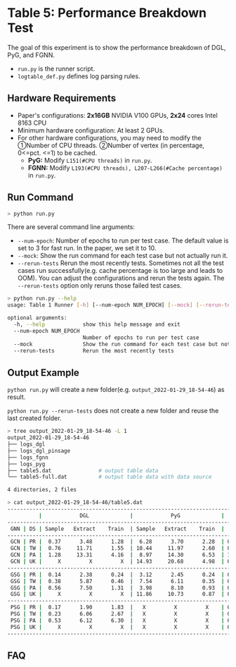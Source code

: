 # Table 5:  Performance Breakdown Test

The goal of this experiment is to show the performance breakdown of DGL, PyG, and FGNN.

- `run.py` is the runner script.
- `logtable_def.py` defines log parsing rules.



## Hardware Requirements

- Paper's configurations: **2x16GB** NVIDIA V100 GPUs, **2x24** cores Intel 8163 CPU
- Minimum hardware configuration: At least 2 GPUs.
- For other hardware configurations, you may need to modify the ①Number  of CPU threads. ②Number of vertex (in percentage, 0<=pct. <=1) to be cached.
  - **PyG:** Modify `L151(#CPU threads)` in `run.py`.
  - **FGNN:**  Modify  `L193(#CPU threads), L207-L266(#Cache percentage)` in `run.py`.



## Run Command


```sh
> python run.py
```



There are several command line arguments:

- `--num-epoch`: Number of epochs to run per test case.  The default value is set to 3 for fast run. In the paper, we set it to 10.
- `--mock`: Show the run command for each test case but not actually run it.
- `--rerun-tests` Rerun the most recently tests. Sometimes not all the test cases run successfully(e.g. cache percentage is too large and leads to OOM). You can adjust the configurations and rerun the tests again. The `--rerun-tests` option only reruns those failed test cases.



```sh
> python run.py --help
usage: Table 1 Runner [-h] [--num-epoch NUM_EPOCH] [--mock] [--rerun-tests]

optional arguments:
  -h, --help            show this help message and exit
  --num-epoch NUM_EPOCH
                        Number of epochs to run per test case
  --mock                Show the run command for each test case but not actually run it
  --rerun-tests         Rerun the most recently tests
```





## Output Example

`python run.py` will create a new folder(e.g. `output_2022-01-29_18-54-46`) as result.

`python run.py --rerun-tests`  does not create a new folder and reuse the last created folder.

```sh
> tree output_2022-01-29_18-54-46 -L 1
output_2022-01-29_18-54-46
├── logs_dgl
├── logs_dgl_pinsage
├── logs_fgnn
├── logs_pyg
├── table5.dat               # output table data
└── table5-full.dat          # output table data with data source

4 directories, 2 files
```



```sh
> cat output_2022-01-29_18-54-46/table5.dat
--------------------------------------------------------------------------------------------------------------------------------------
          |            DGL             |            PyG             |                             FGNN
--------------------------------------------------------------------------------------------------------------------------------------
 GNN | DS | Sample   Extract    Train  | Sample   Extract    Train  |      Sample = S + M + C          Extract (Ratio, Hit%)    Train
--------------------------------------------------------------------------------------------------------------------------------------
 GCN | PR |  0.37      3.48      1.28  |  6.28      3.70      2.28  | 0.40  = 0.30  + 0.01  + 0.09      0.16   (1.00%, 1.00%)    1.23
 GCN | TW |  0.76     11.71      1.55  | 10.44     11.97      2.60  | 0.38  = 0.26  + 0.03  + 0.08      0.82   (0.25%, 0.89%)    1.55
 GCN | PA |  1.28     13.31      4.16  |  8.97     14.30      6.53  | 1.00  = 0.70  + 0.11  + 0.19      0.49   (0.21%, 0.99%)    3.93
 GCN | UK |     X         X         X  | 14.93     20.68      4.98  | 0.57  = 0.38  + 0.04  + 0.15      2.75   (0.14%, 0.70%)    3.09
--------------------------------------------------------------------------------------------------------------------------------------
 GSG | PR |  0.14      2.38      0.24  |  3.12      2.45      0.24  | 0.21  = 0.15  + 0.01  + 0.05      0.10   (1.00%, 1.00%)    0.26
 GSG | TW |  0.38      5.87      0.46  |  7.54      6.11      0.35  | 0.16  = 0.11  + 0.02  + 0.04      0.49   (0.32%, 0.89%)    0.44
 GSG | PA |  0.56      7.50      1.31  |  3.98      8.10      0.93  | 0.46  = 0.31  + 0.06  + 0.09      0.28   (0.25%, 0.99%)    1.14
 GSG | UK |     X         X         X  | 11.86     10.73      0.87  | 0.26  = 0.18  + 0.02  + 0.07      1.39   (0.18%, 0.72%)    1.04
--------------------------------------------------------------------------------------------------------------------------------------
 PSG | PR |  0.17      1.90      1.83  |   X         X         X    | 0.21  = 0.16  + 0.01  + 0.04      0.08   (1.00%, 1.00%)    1.79
 PSG | TW |  0.23      6.06      2.67  |   X         X         X    | 0.28  = 0.21  + 0.02  + 0.05      0.61   (0.26%, 0.86%)    2.57
 PSG | PA |  0.53      6.12      6.30  |   X         X         X    | 0.62  = 0.47  + 0.05  + 0.10      0.33   (0.22%, 0.97%)    6.22
 PSG | UK |     X         X         X  |   X         X         X    | 0.67  = 0.49  + 0.03  + 0.14      2.99   (0.13%, 0.57%)    7.12
--------------------------------------------------------------------------------------------------------------------------------------
```





## FAQ